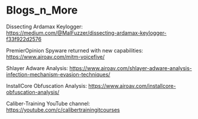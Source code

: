 # Blogs_n_More

Dissecting Ardamax Keylogger: https://medium.com/@MalFuzzer/dissecting-ardamax-keylogger-f33f922d2576

PremierOpinion Spyware returned with new capabilities: https://www.airoav.com/mitm-voicefive/

Shlayer Adware Analysis: https://www.airoav.com/shlayer-adware-analysis-infection-mechanism-evasion-techniques/

InstallCore Obfuscation Analysis: https://www.airoav.com/installcore-obfuscation-analysis/

Caliber-Training YouTube channel: https://youtube.com/c/calibertrainingitcourses

